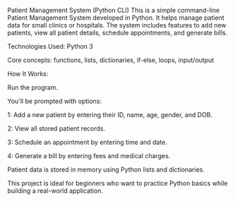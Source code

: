 Patient Management System (Python CLI)
This is a simple command-line Patient Management System developed in Python. It helps manage patient data for small clinics or hospitals. The system includes features to add new patients, view all patient details, schedule appointments, and generate bills.

Technologies Used:
Python 3

Core concepts: functions, lists, dictionaries, if-else, loops, input/output

How It Works:

Run the program.

You'll be prompted with options:

1: Add a new patient by entering their ID, name, age, gender, and DOB.

2: View all stored patient records.

3: Schedule an appointment by entering time and date.

4: Generate a bill by entering fees and medical charges.

Patient data is stored in memory using Python lists and dictionaries.

This project is ideal for beginners who want to practice Python basics while building a real-world application.

